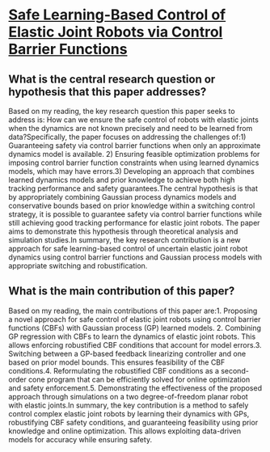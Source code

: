 # [Safe Learning-Based Control of Elastic Joint Robots via Control Barrier   Functions](https://arxiv.org/abs/2212.0478)

## What is the central research question or hypothesis that this paper addresses?

Based on my reading, the key research question this paper seeks to address is: How can we ensure the safe control of robots with elastic joints when the dynamics are not known precisely and need to be learned from data?Specifically, the paper focuses on addressing the challenges of:1) Guaranteeing safety via control barrier functions when only an approximate dynamics model is available. 2) Ensuring feasible optimization problems for imposing control barrier function constraints when using learned dynamics models, which may have errors.3) Developing an approach that combines learned dynamics models and prior knowledge to achieve both high tracking performance and safety guarantees.The central hypothesis is that by appropriately combining Gaussian process dynamics models and conservative bounds based on prior knowledge within a switching control strategy, it is possible to guarantee safety via control barrier functions while still achieving good tracking performance for elastic joint robots. The paper aims to demonstrate this hypothesis through theoretical analysis and simulation studies.In summary, the key research contribution is a new approach for safe learning-based control of uncertain elastic joint robot dynamics using control barrier functions and Gaussian process models with appropriate switching and robustification.


## What is the main contribution of this paper?

Based on my reading, the main contributions of this paper are:1. Proposing a novel approach for safe control of elastic joint robots using control barrier functions (CBFs) with Gaussian process (GP) learned models. 2. Combining GP regression with CBFs to learn the dynamics of elastic joint robots. This allows enforcing robustified CBF conditions that account for model errors.3. Switching between a GP-based feedback linearizing controller and one based on prior model bounds. This ensures feasibility of the CBF conditions.4. Reformulating the robustified CBF conditions as a second-order cone program that can be efficiently solved for online optimization and safety enforcement.5. Demonstrating the effectiveness of the proposed approach through simulations on a two degree-of-freedom planar robot with elastic joints.In summary, the key contribution is a method to safely control complex elastic joint robots by learning their dynamics with GPs, robustifying CBF safety conditions, and guaranteeing feasibility using prior knowledge and online optimization. This allows exploiting data-driven models for accuracy while ensuring safety.
